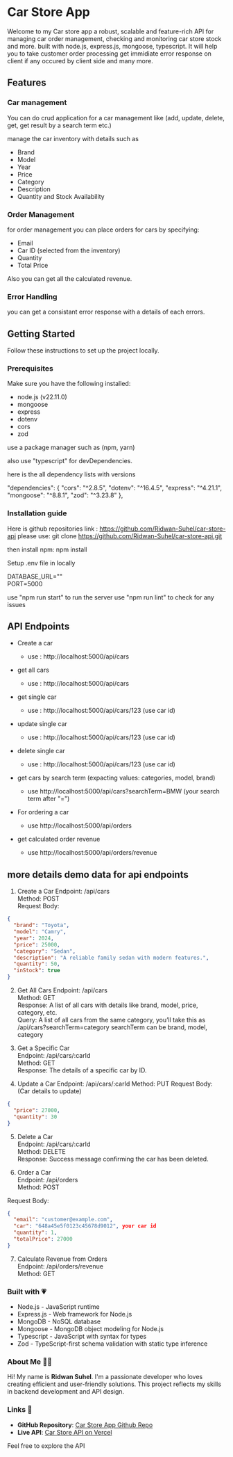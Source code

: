 # Car Store App

Welcome to my Car store app a robust, scalable and feature-rich API for managing car order management, checking and monitoring car store stock and more. built with node.js, express.js, mongoose, typescript. It will help you to take customer order processing get immidiate error response on client if any occured by client side and many more.

## Features 

### Car management
You can do crud application for a car management like (add, update, delete, get, get result by a search term etc.)

manage the car inventory with details such as
  - Brand
  - Model
  - Year
  - Price
  - Category 
  - Description
  - Quantity and Stock Availability

### Order Management
for order management you can place orders for cars by specifying:
  - Email
  - Car ID (selected from the inventory)
  - Quantity
  - Total Price

Also you can get all the calculated revenue. 

### Error Handling
you can get a consistant error response with a details of each errors.

## Getting Started
Follow these instructions to set up the project locally.

### Prerequisites
Make sure you have the following installed:

 - node.js (v22.11.0)
 - mongoose
 - express
 - dotenv
 - cors
 - zod

use a package manager such as (npm, yarn)

also use "typescript" for devDependencies. 

here is the all dependency lists with versions

"dependencies": {
    "cors": "^2.8.5",
    "dotenv": "^16.4.5",
    "express": "^4.21.1",
    "mongoose": "^8.8.1",
    "zod": "^3.23.8"
  },

### Installation guide

Here is github repositories link : https://github.com/Ridwan-Suhel/car-store-api
please use: git clone https://github.com/Ridwan-Suhel/car-store-api.git

then install npm: npm install

Setup .env file in locally  

DATABASE_URL=""  
PORT=5000

use "npm run start" to run the server
use "npm run lint" to check for any issues

## API Endpoints

 - Create a car
   - use : http://localhost:5000/api/cars
 - get all cars
   - use : http://localhost:5000/api/cars
 - get single car
   - use : http://localhost:5000/api/cars/123 (use car id)
 - update single car
   - use : http://localhost:5000/api/cars/123 (use car id)
 - delete single car
   - use : http://localhost:5000/api/cars/123 (use car id)
 - get cars by search term (expacting values: categories, model, brand)
   - use http://localhost:5000/api/cars?searchTerm=BMW (your search term after "=")

 - For ordering a car
   - use http://localhost:5000/api/orders
 - get calculated order revenue 
   - use http://localhost:5000/api/orders/revenue

## more details demo data for api endpoints 

1. Create a Car
 Endpoint: /api/cars  
 Method: POST    
 Request Body:
```json
{
  "brand": "Toyota",
  "model": "Camry",
  "year": 2024,
  "price": 25000,
  "category": "Sedan",
  "description": "A reliable family sedan with modern features.",
  "quantity": 50,
  "inStock": true
}
```

2. Get All Cars
Endpoint: /api/cars  
Method: GET  
Response: A list of all cars with details like brand, model, price, category, etc.  
Query: A list of all cars from the same category, you’ll take this as /api/cars?searchTerm=category searchTerm can be brand, model, category  

3. Get a Specific Car  
Endpoint: /api/cars/:carId  
Method: GET  
Response: The details of a specific car by ID.  


4. Update a Car
Endpoint: /api/cars/:carId
Method: PUT
Request Body: (Car details to update)

```json
{
  "price": 27000,
  "quantity": 30
}
```
5. Delete a Car  
Endpoint: /api/cars/:carId  
Method: DELETE  
Response: Success message confirming the car has been deleted.  

6. Order a Car  
Endpoint: /api/orders  
Method: POST  

Request Body:
```json
{
  "email": "customer@example.com",
  "car": "648a45e5f0123c45678d9012", your car id
  "quantity": 1,
  "totalPrice": 27000
}
```

7. Calculate Revenue from Orders  
Endpoint: /api/orders/revenue  
Method: GET  

### Built with 💗

 - Node.js - JavaScript runtime
 - Express.js - Web framework for Node.js
 - MongoDB - NoSQL database
 - Mongoose - MongoDB object modeling for Node.js
 - Typescript - JavaScript with syntax for types
 - Zod - TypeScript-first schema validation with static type inference

### About Me 🙋‍♂️
Hi! My name is **Ridwan Suhel**. I'm a passionate developer who loves creating efficient and user-friendly solutions. This project reflects my skills in backend development and API design.

### Links 🔗
- **GitHub Repository**: [Car Store App Github Repo](https://github.com/Ridwan-Suhel/car-store-api)
- **Live API**: [Car Store API on Vercel](https://car-store-api.vercel.app)

Feel free to explore the API